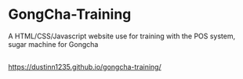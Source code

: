 # GongCha-Training
A HTML/CSS/Javascript website use for training with the POS system, sugar machine for Gongcha 

##
https://dustinn1235.github.io/gongcha-training/
